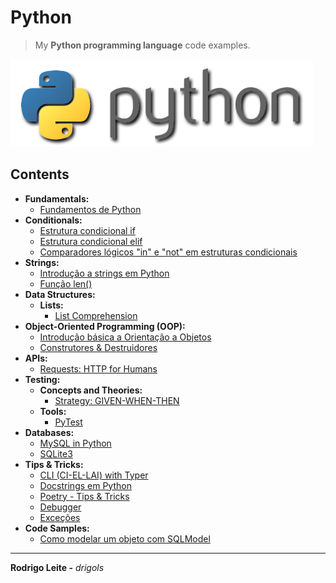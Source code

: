 # Python

> My **Python programming language** code examples.

![logo](res/python-logo.png)

## Contents

 - **Fundamentals:**
   - [Fundamentos de Python](modules/fundamentals/python-fundamentals.md)
 - **Conditionals:**
   - [Estrutura condicional if](modules/conditionals/if.md)
   - [Estrutura condicional elif](modules/conditionals/elif.md)
   - [Comparadores lógicos "in" e "not" em estruturas condicionais](modules/conditionals/in-not.md)
 - **Strings:**
   - [Introdução a strings em Python](modules/strings/intro-to-strings.md)
   - [Função len()](modules/strings/len-function.md)
 - **Data Structures:**
   - **Lists:**
     - [List Comprehension](modules/basic-data-structures/list-comprehension.md)
 - **Object-Oriented Programming (OOP):**
   - [Introdução básica a Orientação a Objetos](modules/oop/intro-to-oop.md)
   - [Construtores & Destruidores](modules/oop/construtors-and-destructors.md)
 - **APIs:**
   - [Requests: HTTP for Humans](modules/api/requests)
 - **Testing:**
   - **Concepts and Theories:**
     - [Strategy: GIVEN-WHEN-THEN](modules/test/concepts/given-when-then.md)
   - **Tools:**
     - [PyTest](modules/test/pytest)
 - **Databases:**
   - [MySQL in Python](modules/databases/mysql)
   - [SQLite3](modules/databases/sqlite3)
 - **Tips & Tricks:**
   - [CLI (CI-EL-LAI) with Typer](modules/tips-and-tricks/cli-with-typer)
   - [Docstrings em Python](modules/tips-and-tricks/docstrings/docstrings-in-python.ipynb)
   - [Poetry - Tips & Tricks](modules/tips-and-tricks/poetry/tips-and-tricks.md)
   - [Debugger](modules/tips-and-tricks/debugger/README.md)
   - [Exceções](modules/tips-and-tricks/errors-and-exceptions/exceptions.ipynb)
 - **Code Samples:**
   - [Como modelar um objeto com SQLModel](https://github.com/drigols/python-week-2022/blob/day5/beerlog/models.py)

---

**Rodrigo Leite -** *drigols*
